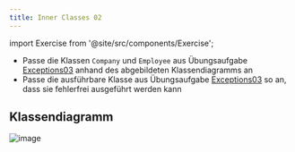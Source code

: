 ```yaml
---
title: Inner Classes 02
---
```


import Exercise from '@site/src/components/Exercise';

- Passe die Klassen `Company` und `Employee` aus Übungsaufgabe
  [Exceptions03](../exceptions/exceptions03) anhand des abgebildeten
  Klassendiagramms an
- Passe die ausführbare Klasse aus Übungsaufgabe
  [Exceptions03](../exceptions/exceptions03) so an, dass sie fehlerfrei
  ausgeführt werden kann

## Klassendiagramm

![image](https://user-images.githubusercontent.com/47243617/170884887-5e85afd0-f53f-43ea-9c1d-144b6beffe09.png)

<Exercise pullRequest="55" branchSuffix="inner-classes/02" />
